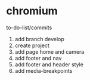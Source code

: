 # chromium

to-do-list/commits
1. add branch develop
2. create project
3. add page home and camera
4. add footer and nav
5. add footer and header style
5. add media-breakpoints

